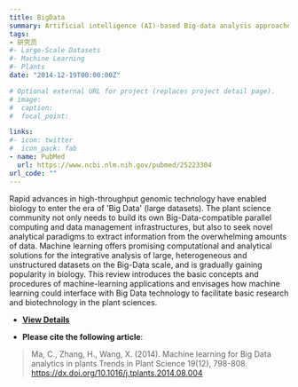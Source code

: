 ```yaml
---
title: BigData
summary: Artificial intelligence (AI)-based Big-data analysis approaches and their applications
tags:
- 研究员
#- Large-Scale Datasets
#- Machine Learning
#- Plants
date: "2014-12-19T00:00:00Z"

# Optional external URL for project (replaces project detail page).
# image:
#  caption: 
#  focal_point: 

links:
#- icon: twitter
#  icon_pack: fab
- name: PubMed
  url: https://www.ncbi.nlm.nih.gov/pubmed/25223304
url_code: ""
---
```


Rapid advances in high-throughput genomic technology have enabled biology to enter the era of 'Big Data' (large datasets). The plant science community not only needs to build its own Big-Data-compatible parallel computing and data management infrastructures, but also to seek novel analytical paradigms to extract information from the overwhelming amounts of data. Machine learning offers promising computational and analytical solutions for the integrative analysis of large, heterogeneous and unstructured datasets on the Big-Data scale, and is gradually gaining popularity in biology. This review introduces the basic concepts and procedures of machine-learning applications and envisages how machine learning could interface with Big Data technology to facilitate basic research and biotechnology in the plant sciences.

* [**View Details**](http://bioinfo.nwafu.edu.cn/publication/trends_plant_sci_2014_bigdata/)

* **Please cite the following article**:<br>

> Ma, C., Zhang, H., Wang, X. (2014). Machine learning for Big Data analytics in plants Trends in Plant Science  19(12), 798-808. https://dx.doi.org/10.1016/j.tplants.2014.08.004

